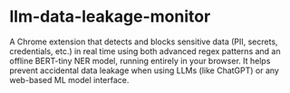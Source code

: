 # llm-data-leakage-monitor


A Chrome extension that detects and blocks sensitive data (PII, secrets, credentials, etc.) in real time using both advanced regex patterns and an offline BERT-tiny NER model, running entirely in your browser.
It helps prevent accidental data leakage when using LLMs (like ChatGPT) or any web-based ML model interface.

